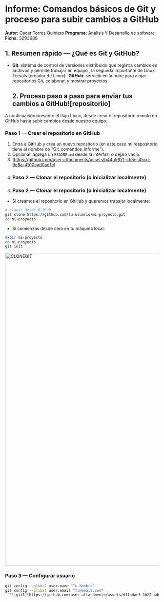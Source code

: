 
# Informe: Comandos básicos de Git y proceso para subir cambios a GitHub
**Autor:** Oscar Torres  Quintero
**Programa:** Analisis Y Desarrollo de software 
**Ficha:** 3293689
## 1. Resumen rápido — ¿Qué es Git y GitHub?
- **Git**: sistema de control de versiones distribuido que registra cambios en archivos y permite trabajar en equipo , la segunda importante de Linux Torvals (creador de Linux)
  -**GitHub**: servicio en la nube para alojar repositorios Git, colaborar, y mostrar proyectos
  ## 2. Proceso paso a paso para enviar tus cambios a GitHub![repositoriio]


A continuación presento el flujo típico, desde crear el repositorio remoto en GitHub hasta subir cambios desde nuestro equipo.

### Paso 1 — Crear el repositorio en GitHub
1. Entra a GitHub y crea un nuevo repositorio (en este caso mi respositorio tiene el nombre de "Git_comandos_informe").
2. Opcional: agrega un `README.md` desde la interfaz, o déjalo vacío.
3. (https://github.com/user-attachments/assets/b44a5621-cb5e-45cd-9e8a-4910cad0ad1e)
4. ### Paso 2 — Clonar el repositorio (o inicializar localmente)
5. ### Paso 2 — Clonar el repositorio (o inicializar localmente)
- Si creamos el repositorio  en GitHub y queremos trabajar localmente:

```bash
# clonar desde GitHub
git clone https://github.com/tu-usuario/mi-proyecto.git
cd mi-proyecto
```


- Si comienzas desde cero en tu máquina local:

```bash
mkdir mi-proyecto
cd mi-proyecto
git init
```
<img width="1536" height="1024" alt="CLONEGIT" src="https://github.com/user-attachments/assets/4f215600-1738-407c-ba86-9b82e277d081" />

### Paso 3 — Configurar usuario
```bash
git config --global user.name "Tu Nombre"
git config --global user.email "tu@email.com"
```![git1](https://github.com/user-attachments/assets/d11adae3-1b22-4ddb-8ab9-17a444b75bbb)
